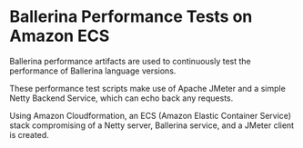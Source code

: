 # Ballerina Performance Tests on Amazon ECS

Ballerina performance artifacts are used to continuously test the performance of Ballerina language versions.

These performance test scripts make use of Apache JMeter and a simple Netty Backend Service, which can echo back any 
requests.

Using Amazon Cloudformation, an ECS (Amazon Elastic Container Service) stack compromising of a Netty server, Ballerina 
service, and a JMeter client is created.
